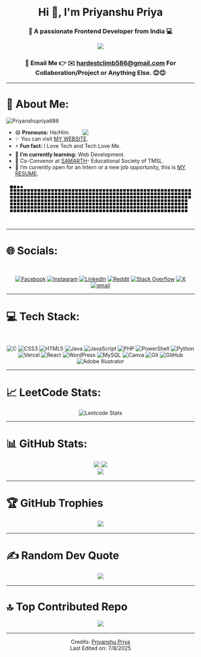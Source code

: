 <h1 align="center">Hi 👋, I'm Priyanshu Priya</h1>
<h3 align="center">🚀 A passionate Frontend Developer from India 💻</h3>

<p align="center">
  <img src="https://user-images.githubusercontent.com/61057666/169029838-74df663d-2e62-4d77-bdff-b43f7d63f00f.png"/>
</p>

<h3 align="center">🚀 Email Me 👉 ✉️ <a href="hardestclimb586@gmail.com">hardestclimb586@gmail.com</a> For Collaboration/Project or Anything Else. 😊😊
</h3>

-----
# 💫 About Me:
<p align="left"> <img src="https://komarev.com/ghpvc/?username=Priyanshupriya686&label=Profile%20views&color=0e75b6&style=flat" alt="Priyanshupriya686" /> </p>

<picture> <img align="right" src="https://64.media.tumblr.com/0870408ef69639327475f93f665ac490/92c7bc6db974c4d5-ab/s2048x3072/ee299068d73c2a392fc857eef0b8dd7bb830351e.gif" width = 300px></picture>

- 😄 **Pronouns:** He/Him.
- ✨ You can visit [MY WEBSITE](https://priyanshu686.vercel.app/).
- ⚡ **Fun fact:** I Love Tech and Tech Love Me.
- 🌱 **I’m currently learning:** Web Development.
- 💜 Co-Convenor at <a href="https://samarthtmsl.vercel.app//">SAMARTH</a>- Educational Society of TMSL.
- 🤔 I’m currently open for an Intern or a new job opportunity, this is [MY RESUME](https://drive.google.com/file/d/1tQPt3p8RzRW8yJ3A1y1upaqlsIPFbUYM/view?usp=sharing).

<div align="center">
    
  ![snake gif](https://github.com/Priyanshupriya686/Priyanshupriya686/blob/output/github-snake-dark.svg)
</div>

-----
# 🌐 Socials:
<br>

<div align="center">

[![Facebook](https://img.shields.io/badge/Facebook-%231877F2.svg?logo=Facebook&logoColor=white)](https://www.facebook.com/priyanshu.raj.37819) 
[![Instagram](https://img.shields.io/badge/Instagram-%23E4405F.svg?logo=Instagram&logoColor=white)](https://www.instagram.com/priyanshupriya686/#) 
[![LinkedIn](https://img.shields.io/badge/LinkedIn-%230077B5.svg?logo=linkedin&logoColor=white)](https://www.linkedin.com/in/priyanshu-priya-835348256/) 
[![Reddit](https://img.shields.io/badge/Reddit-%23FF4500.svg?logo=Reddit&logoColor=white)](https://www.reddit.com/u/survival686/s/Up2bmUXLJv) 
[![Stack Overflow](https://img.shields.io/badge/-Stackoverflow-FE7A16?logo=stack-overflow&logoColor=white)](https://stackoverflow.com/users/30906757/priyanshu-priya) 
[![X](https://img.shields.io/badge/X-black.svg?logo=X&logoColor=white)](/https://x.com/Im_priyanshu__) 
[![email](https://img.shields.io/badge/Email-D14836?logo=gmail&logoColor=white)](mailto:hardestclimb586@gmail.com) 
</div> 

-----
# 💻 Tech Stack:
<br>

<div align="center">

![C](https://img.shields.io/badge/c-%2300599C.svg?style=plastic&logo=c&logoColor=white) ![CSS3](https://img.shields.io/badge/css3-%231572B6.svg?style=plastic&logo=css3&logoColor=white) ![HTML5](https://img.shields.io/badge/html5-%23E34F26.svg?style=plastic&logo=html5&logoColor=white) ![Java](https://img.shields.io/badge/java-%23ED8B00.svg?style=plastic&logo=openjdk&logoColor=white) ![JavaScript](https://img.shields.io/badge/javascript-%23323330.svg?style=plastic&logo=javascript&logoColor=%23F7DF1E) ![PHP](https://img.shields.io/badge/php-%23777BB4.svg?style=plastic&logo=php&logoColor=white) ![PowerShell](https://img.shields.io/badge/PowerShell-%235391FE.svg?style=plastic&logo=powershell&logoColor=white) ![Python](https://img.shields.io/badge/python-3670A0?style=plastic&logo=python&logoColor=ffdd54) ![Vercel](https://img.shields.io/badge/vercel-%23000000.svg?style=plastic&logo=vercel&logoColor=white) ![React](https://img.shields.io/badge/react-%2320232a.svg?style=plastic&logo=react&logoColor=%2361DAFB) ![WordPress](https://img.shields.io/badge/WordPress-%23117AC9.svg?style=plastic&logo=WordPress&logoColor=white) ![MySQL](https://img.shields.io/badge/mysql-4479A1.svg?style=plastic&logo=mysql&logoColor=white) ![Canva](https://img.shields.io/badge/Canva-%2300C4CC.svg?style=plastic&logo=Canva&logoColor=white) ![Git](https://img.shields.io/badge/git-%23F05033.svg?style=plastic&logo=git&logoColor=white) ![GitHub](https://img.shields.io/badge/github-%23121011.svg?style=plastic&logo=github&logoColor=white) ![Adobe Illustrator](https://img.shields.io/badge/adobe%20illustrator-%23FF9A00.svg?style=plastic&logo=adobe%20illustrator&logoColor=white)
</div>

-----
# 📈 LeetCode Stats:
<div align="center">

![Leetcode Stats](https://leetcard.jacoblin.cool/hardestclimb586?ext=heatmap)
</div>

-----
# 📊 GitHub Stats:
<div align="center">

![](https://github-readme-stats.vercel.app/api?username=Priyanshupriya686&theme=nightowl&hide_border=false&include_all_commits=true&count_private=true)
![](https://nirzak-streak-stats.vercel.app/?user=Priyanshupriya686&theme=nightowl&hide_border=false)<br>
![](https://github-readme-stats.vercel.app/api/top-langs/?username=Priyanshupriya686&theme=nightowl&hide_border=false&include_all_commits=true&count_private=true&layout=compact)
</div>

-----
# 🏆 GitHub Trophies
<div align="center">

![](https://github-profile-trophy.vercel.app/?username=Priyanshupriya686&theme=nightowl&no-frame=false&no-bg=false&margin-w=4)
</div>

-----
# ✍️ Random Dev Quote
<div align="center">

![](https://quotes-github-readme.vercel.app/api?type=horizontal&theme=radical)
</div>

-----
# 🔝 Top Contributed Repo
<div align="center">

![](https://github-contributor-stats.vercel.app/api?username=Priyanshupriya686&limit=5&theme=nightowl&combine_all_yearly_contributions=true)
</div>

-----
<div align="center">

Credits: [Priyanshu Priya](https://github.com/Priyanshupriya686)<br>
Last Edited on: 7/8/2025
</div>

